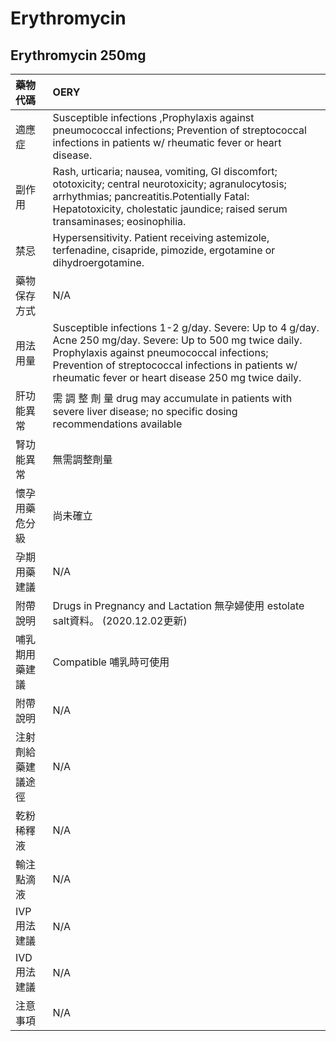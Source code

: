 # Erythromycin

## Erythromycin 250mg

| 藥物代碼           | OERY                                                                                                                                                                                                                                                                |
|:-------------------|:--------------------------------------------------------------------------------------------------------------------------------------------------------------------------------------------------------------------------------------------------------------------|
| 適應症             | Susceptible infections ,Prophylaxis against pneumococcal infections; Prevention of streptococcal infections in patients w/ rheumatic fever or heart disease.                                                                                                        |
| 副作用             | Rash, urticaria; nausea, vomiting, GI discomfort; ototoxicity; central neurotoxicity; agranulocytosis; arrhythmias; pancreatitis.Potentially Fatal: Hepatotoxicity, cholestatic jaundice; raised serum transaminases; eosinophilia.                                 |
| 禁忌               | Hypersensitivity. Patient receiving astemizole, terfenadine, cisapride, pimozide, ergotamine or dihydroergotamine.                                                                                                                                                  |
| 藥物保存方式       | N/A                                                                                                                                                                                                                                                                 |
| 用法用量           | Susceptible infections 1-2 g/day. Severe: Up to 4 g/day. Acne 250 mg/day. Severe: Up to 500 mg twice daily. Prophylaxis against pneumococcal infections; Prevention of streptococcal infections in patients w/ rheumatic fever or heart disease 250 mg twice daily. |
| 肝功能異常         | 需 調 整 劑 量  drug may accumulate in patients with severe liver disease; no specific dosing recommendations available                                                                                                                                             |
| 腎功能異常         | 無需調整劑量                                                                                                                                                                                                                                                        |
| 懷孕用藥危分級     | 尚未確立                                                                                                                                                                                                                                                            |
| 孕期用藥建議       | N/A                                                                                                                                                                                                                                                                 |
| 附帶說明           | Drugs in Pregnancy and Lactation 無孕婦使用 estolate salt資料。 (2020.12.02更新)                                                                                                                                                                                    |
| 哺乳期用藥建議     | Compatible 哺乳時可使用                                                                                                                                                                                                                                             |
| 附帶說明           | N/A                                                                                                                                                                                                                                                                 |
| 注射劑給藥建議途徑 | N/A                                                                                                                                                                                                                                                                 |
| 乾粉稀釋液         | N/A                                                                                                                                                                                                                                                                 |
| 輸注點滴液         | N/A                                                                                                                                                                                                                                                                 |
| IVP 用法建議       | N/A                                                                                                                                                                                                                                                                 |
| IVD 用法建議       | N/A                                                                                                                                                                                                                                                                 |
| 注意事項           | N/A                                                                                                                                                                                                                                                                 |

